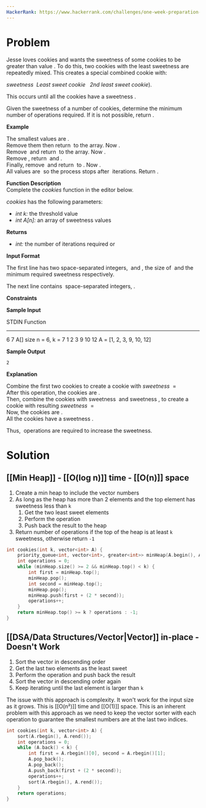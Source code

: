 ```yaml
---
HackerRank: https://www.hackerrank.com/challenges/one-week-preparation-kit-jesse-and-cookies/problem
---
```


# Problem

Jesse loves cookies and wants the sweetness of some cookies to be greater than value . To do this, two cookies with the least sweetness are repeatedly mixed. This creates a special combined cookie with:

_sweetness_  _Least sweet cookie_   _2nd least sweet cookie_).

This occurs until all the cookies have a sweetness .

Given the sweetness of a number of cookies, determine the minimum number of operations required. If it is not possible, return .

**Example**  

The smallest values are .  
Remove them then return  to the array. Now .  
Remove  and return  to the array. Now .  
Remove , return  and .  
Finally, remove  and return  to . Now .  
All values are  so the process stops after  iterations. Return .

**Function Description**  
Complete the _cookies_ function in the editor below.

_cookies_ has the following parameters:

- _int k:_ the threshold value
- _int A[n]:_ an array of sweetness values

**Returns**

- _int:_ the number of iterations required or 

**Input Format**

The first line has two space-separated integers,  and , the size of  and the minimum required sweetness respectively.

The next line contains  space-separated integers, .

**Constraints**

  
  

**Sample Input**

STDIN               Function
-----               --------
6 7                 A[] size n = 6, k = 7
1 2 3 9 10 12       A = [1, 2, 3, 9, 10, 12]  

**Sample Output**

```
2
```

**Explanation**

Combine the first two cookies to create a cookie with _sweetness_  =   
After this operation, the cookies are .  
Then, combine the cookies with sweetness  and sweetness , to create a cookie with resulting _sweetness_  =   
Now, the cookies are .  
All the cookies have a sweetness .  
  
Thus,  operations are required to increase the sweetness.
# Solution
## [[Min Heap]] - [[O(log n)]] time - [[O(n)]] space

1. Create a min heap to include the vector numbers
2. As long as the heap has more than 2 elements and the top element has sweetness less than `k`
	1. Get the two least sweet elements
	2. Perform the operation
	3. Push back the result to the heap
3. Return number of operations if the top of the heap is at least `k` sweetness, otherwise return `-1`
```cpp
int cookies(int k, vector<int> A) {
	priority_queue<int, vector<int>, greater<int>> minHeap(A.begin(), A.end());
	int operations = 0;
	while (minHeap.size() >= 2 && minHeap.top() < k) {
		int first = minHeap.top();
		minHeap.pop();
		int second = minHeap.top();
		minHeap.pop();
		minHeap.push(first + (2 * second));
		operations++;
	}
	return minHeap.top() >= k ? operations : -1;
}
```
## [[DSA/Data Structures/Vector|Vector]] in-place - Doesn't Work

1. Sort the vector in descending order
2. Get the last two elements as the least sweet
3. Perform the operation and push back the result
4. Sort the vector in descending order again
5. Keep iterating until the last element is larger than `k`

The issue with this approach is complexity. It won't work for the input size as it grows. This is [[O(n²)]] time and [[O(1)]] space. This is an inherent problem with this approach as we need to keep the vector sorter with each operation to guarantee the smallest numbers are at the last two indices.

```cpp
int cookies(int k, vector<int> A) {
	sort(A.rbegin(), A.rend());
	int operations = 0;
	while (A.back() < k) {
		int first = A.rbegin()[0], second = A.rbegin()[1];
		A.pop_back();
		A.pop_back();
		A.push_back(first + (2 * second));
		operations++;
		sort(A.rbegin(), A.rend());
	}
	return operations;
}
```

